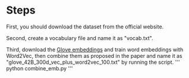 # Steps
First, you should download the dataset from the official website. <br>

Second, create a vocabulary file and name it as "vocab.txt". <br>

Third, download the [Glove embeddings](http://www-nlp.stanford.edu/data/glove.840B.300d.zip) and train word embeddings with Word2Vec, then combine them as proposed in the paper and name it as "glove_42B_300d_vec_plus_word2vec_100.txt" by running the script.
'''
python combine_emb.py
'''
